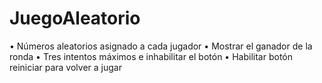 # JuegoAleatorio
•	Números aleatorios asignado a cada jugador
•	Mostrar el ganador de la ronda
•	Tres intentos máximos e inhabilitar el botón
•	Habilitar botón reiniciar para volver a jugar 

